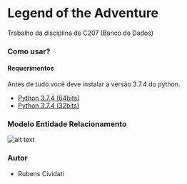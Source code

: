 # Legend of the Adventure
Trabalho da disciplina de C207 (Banco de Dados)

### Como usar?
#### Requerimentos
Antes de tudo você deve instalar a versão 3.7.4 do python.
- [Python 3.7.4 (64bits)](https://www.python.org/ftp/python/3.7.4/python-3.7.4-amd64.exe)
- [Python 3.7.4 (32bits)](https://www.python.org/ftp/python/3.7.4/python-3.7.4.exe)

### Modelo Entidade Relacionamento
![alt text](https://i.imgur.com/ZadLAdC.jpg)

### Autor
- Rubens Cividati

